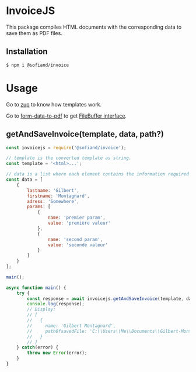 # InvoiceJS

This package compiles HTML documents with the corresponding data to save them as PDF files.

## Installation
```$ npm i @sofiand/invoice```

# Usage

Go to [zup](https://www.npmjs.com/package/zup) to know how templates work.

Go to [form-data-to-pdf](https://github.com/SofianD/from-data-to-pdf) to get [FileBuffer interface](https://github.com/SofianD/from-data-to-pdf#filebuffer).

## getAndSaveInvoice(template, data, path?)
```js
const invoicejs = require('@sofiand/invoice');

// template is the converted template as string.
const template = '<html>...';

// data is a list where each element contains the information required by template.
const data = [
    {
        lastname: 'Gilbert',
        firstname: 'Montagnard',
        adress: 'Somewhere',
        params: [
            {
                name: 'premier param',
                value: 'première valeur'
            },
            {
                name: 'second param',
                value: 'seconde valeur'
            }
        ]
    }
];

main();

async function main() {
    try {
        const response = await invoicejs.getAndSaveInvoice(template, data, {toSaveFiles: 'C:/Users/Me/Documents'});
        console.log(response);
        // Display:
        // [
        //   {
        //     name: 'Gilbert Montagnard',
        //     pathOfsavedFile: 'C:\\Users\\Me\\Documents\\Gilbert-Montagnard1616428271017.pdf'
        //   }
        // ]
    } catch(error) {
        throw new Error(error);
    }
}

```